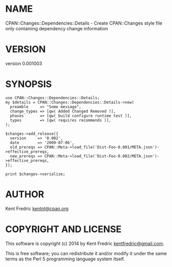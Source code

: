 # NAME

CPAN::Changes::Dependencies::Details - Create CPAN::Changes style file only containing dependency change information

# VERSION

version 0.001003

# SYNOPSIS

    use CPAN::Changes::Dependencies::Details;
    my $details = CPAN::Changes::Dependencies::Details->new(
      preamble     => "Some message",
      change_types => [qw( Added Changed Removed )],
      phases       => [qw( build configure runtime test )],
      types        => [qw( requires recommends )],
    );

    $changes->add_release({
      version     => '0.002',
      date        => '2009-07-06',
      old_prereqs => CPAN::Meta->load_file('Dist-Foo-0.001/META.json')->effective_prereqs,
      new_prereqs => CPAN::Meta->load_file('Dist-Foo-0.002/META.json')->effective_prereqs,
    });

    print $changes->serialize;

# AUTHOR

Kent Fredric <kentnl@cpan.org>

# COPYRIGHT AND LICENSE

This software is copyright (c) 2014 by Kent Fredric <kentfredric@gmail.com>.

This is free software; you can redistribute it and/or modify it under
the same terms as the Perl 5 programming language system itself.
